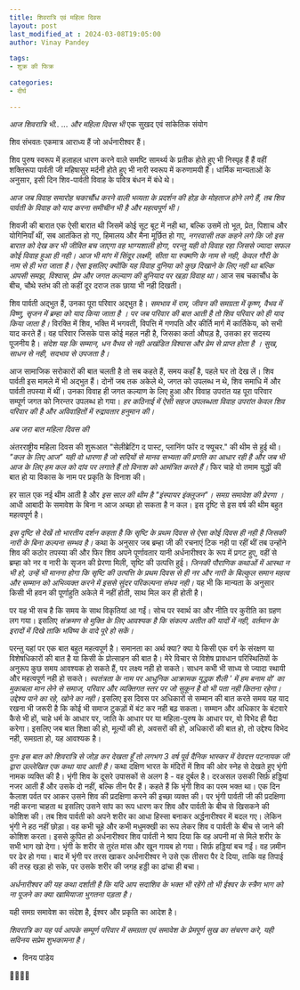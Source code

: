 ```yaml
---
title: शिवरात्रि एवं महिला दिवस
layout: post
last_modified_at : 2024-03-08T19:05:00
author: Vinay Pandey

tags:
- शुक्र की फिक्र

categories:
- दीर्घ

---
```


*आज शिवरात्रि भी..*
*... और महिला दिवस भी*
एक सुखद एवं सांकेतिक संयोग

शिव संभवतः एकमात्र आराध्य हैं जो अर्धनारीश्वर हैं। 

शिव पुरुष स्वरूप में हलाहल धारण करने वाले समष्टि सामर्थ्य के प्रतीक होते हुए भी निस्पृह हैं हैं वहीं शक्तिरूपा पार्वती जी महिषासुर मर्दनी होते हुए भी नारी स्वरूप में करुणामयी हैं। धार्मिक मान्यताओं के अनुसार, इसी दिन शिव-पार्वती विवाह के पवित्र बंधन में बंधे थे। 

*आज जब विवाह समारोह चकाचौंध करने वाली भव्यता के प्रदर्शन की होड़ के मोहताज होने लगे हैं, तब  शिव पार्वती के विवाह को याद करना समीचीन भी है और महत्वपूर्ण भी।*

शिवजी की बारात एक ऐसी बारात थी जिसमें कोई सूट बूट में नही था, बल्कि उसमें तो भूत, प्रेत, पिशाच और योगिनियाँ थीं, सब आतंकित हो गए, हिमालय और मैना मूर्छित हो गए, *नगरवासी तक कहने लगे कि जो इस बारात को देख कर भी जीवित बच जाएगा वह भाग्यशाली होगा, परन्तु यही वो विवाह रहा जिससे ज्यादा सफल कोई विवाह हुआ ही नही। आज भी मांग में सिंदूर लक्ष्मी, सीता या रुक्मणि के नाम से नही, केवल गौरी के नाम से ही भरा जाता है। ऐसा इसलिए क्योंकि यह विवाह दुनिया को कुछ दिखाने के लिए नही था बल्कि आपसी समझ, विश्वास, प्रेम और जगत कल्याण की बुनियाद पर खड़ा विवाह था।* आज सब चकाचौंध के बीच, चौथे स्तंभ की तो कहीं दूर दराज तक छाया भी नही दिखती। 

शिव पार्वती अद्भुत हैं, उनका पूरा परिवार अद्भुत है। *समभाव में राम, जीवन की समग्रता में कृष्ण, वैभव में विष्णु, सृजन में ब्रम्हा को याद किया जाता है । पर जब परिवार की बात आती है तो शिव परिवार को ही याद किया जाता है।*  विरक्ति में शिव, भक्ति में भगवती, विपत्ति में गणपति और कीर्ति मार्ग में कार्तिकेय, को सभी याद करते हैं। वह परिवार जिसके पास कोई महल नही है, जिसका कर्ता औघड़ है, उसका हर सदस्य पूजनीय है। *संदेश यह कि सम्मान, धन वैभव से नही अखंडित विश्वास और प्रेम से प्राप्त होता है । सुख, साधन से नही, सदभाव से उपजता है।*

आज सामाजिक सरोकारों की बात चलती है तो सब कहते हैं, समय कहाँ है, पहले घर तो देख लें। शिव पार्वती इस मामले में भी अद्भुत हैं। दोनों जब तक अकेले थे, जगत को उपलब्ध न थे, शिव समाधि में और पार्वती तपस्या में थीं। उनका विवाह ही जगत कल्याण के लिए हुआ और विवाह उपरांत यह पूरा परिवार सम्पूर्ण जगत को निरन्तर उपलब्ध हो गया। *हर कठिनाई में ऐसी सहज उपलब्धता विवाह उपरांत केवल शिव परिवार की है और अविवाहितों में रुद्रावतार हनुमान की।* 

*अब जरा बात महिला दिवस की*
 
अंतरराष्ट्रीय महिला दिवस की शुरूआत "सेलीब्रेटिंग द पास्ट, प्लानिंग फॉर द फ्यूचर." की थीम से हुई थी। *"कल के लिए आज" यही वो धारणा है जो सदियों से मानव सभ्यता की प्रगति का आधार रही है और जब भी आज के लिए हम कल को दांव पर लगाते हैं तो विनाश को आमंत्रित करते हैं।* फिर चाहे वो तमाम युद्धों की बात हो या विकास के नाम पर प्रकृति के विनाश की। 

हर साल एक नई थीम आती है और *इस साल  की थीम  है "इंस्पायर इंक्लूजन"। _समग्र समावेश की प्रेरणा_ ।*  आधी आबादी के समावेश के बिना न आज अच्छा हो सकता है न कल। इस दृष्टि से इस वर्ष की थीम बहुत महत्वपूर्ण है।

*इस दृष्टि से देखें तो भारतीय दर्शन कहता है कि सृष्टि के प्रथम दिवस से ऐसा कोई दिवस ही नही है जिसकी नारी के बिना कल्पना सम्भव है।* कथा के अनुसार  जब ब्रम्हा जी की रचनाएं टिक नही पा रहीं थीं तब उन्होंने शिव की कठोर तपस्या की और फिर शिव अपने पूर्णावतार यानी अर्धनारीश्वर के रूप में प्रगट हुए, वहीं से ब्रम्हा को नर व नारी के सृजन की प्रेरणा मिली, सृष्टि की उत्पत्ति हुई। *जिनकी पौराणिक कथाओं में आस्था न भी हो, उन्हें भी मानना होगा कि सृष्टि की उत्पत्ति के प्रथम दिवस से ही नर और नारी के बिल्कुल समान महत्व और सम्मान को अभिव्यक्त करने में इससे सुंदर परिकल्पना संभव नही।* यह भी कि मान्यता के अनुसार किसी भी हवन की पूर्णाहुति अकेले में नहीं होती, साथ मिल कर ही होती है।

पर यह भी सच है कि समय के साथ विकृतियां आ गईं। सोच पर स्वार्थ का और नीति पर कुरीति का ग्रहण लग गया। इसलिए *संक्रमण से मुक्ति के लिए आवश्यक है कि संकल्प अतीत की यादों में नही, वर्तमान के इरादों में दिखे ताकि भविष्य के वादे पूरे हो सकें।*

परन्तु यहां पर एक बात बहुत महत्वपूर्ण है। समानता का अर्थ क्या? क्या ये किसी एक वर्ग के संरक्षण या विशेषधिकारों की बात है या किसी के प्रोत्साहन की बात है। मेरे विचार से विशेष प्रावधान परिस्थितियों के अनुरूप कुछ समय आवश्यक हो सकते हैं, पर लक्ष्य नही हो सकते। साधन कभी भी साध्य से ज्यादा स्थायी और महत्वपूर्ण नही हो सकते। *स्वतंत्रता के नाम पर आधुनिक आक्रामक युद्धक शैली ' में हम बनाम वो' का मुकाबला मान लेने से समाज, परिवार और व्यक्तिगत स्तर पर जो सुकून है वो भी पता नही कितना रहेगा। उद्देश्य पाने का रहे, खोने का नही।* इसलिए इस दिवस पर अधिकारों से सम्मान की बात करते समय यह याद रखना भी जरूरी है कि कोई भी समाज टुकड़ों में बंट कर नही बढ़ सकता। सम्मान और अधिकार के बंटवारे कैसे भी हों, चाहे धर्म के आधार पर, जाति के आधार पर या महिला-पुरुष के आधार पर, वो विभेद ही पैदा करेगा। इसलिए जब बात शिक्षा की हो, मूल्यों की हो, अवसरों की हो, अधिकारों की बात हो, तो उद्देश्य विभेद नही, समग्रता हो, यह आवश्यक है। 

*पुनः इस बात को शिवरात्रि से जोड़ कर देखता हूँ तो लगभग 3 वर्ष पूर्व दैनिक भास्कर में देवदत्त पटनायक जी द्वारा उल्लेखित एक कथा याद आती है।* कथा दक्षिण भारत के मंदिरों में शिव की ओर स्नेह से देखते हुए भृंगी नामक व्यक्ति की है। भृंगी शिव के दूसरे उपासकों से अलग है - वह दुर्बल है। दरअसल उसकी सिर्फ़ हड्डियां नजर आती हैं और उसके दो नहीं, बल्कि तीन पैर हैं। कहते हैं कि भृंगी शिव का परम भक्त था। एक दिन कैलाश पर्वत पर आकर उसने शिव की प्रदक्षिणा करने की इच्छा व्यक्त की। पर भृंगी पार्वती जी की प्रदक्षिणा नही करना चाहता थ इसलिए उसने सांप का रूप धारण कर शिव और पार्वती के बीच से खिसकने की कोशिश की। तब शिव पार्वती को अपने शरीर का आधा हिस्सा बनाकर अर्द्धनारीश्वर में बदल गए। लेकिन भृंगी ने हठ नहीं छोड़ा। वह कभी चूहे और कभी मधुमक्खी का रूप लेकर शिव व पार्वती के बीच से जाने की कोशिश करता। इससे कुपित हो अर्धनारीश्वर शिव पार्वती ने श्राप दिया कि वह अपनी मां से मिले शरीर के सभी भाग खो देगा। भृंगी के शरीर से तुरंत मांस और खून गायब हो गया। सिर्फ़ हड्डियां बच गईं। वह ज़मीन पर ढेर हो गया। बाद में भृंगी पर तरस खाकर अर्धनारीश्वर ने उसे एक तीसरा पैर दे दिया, ताकि वह तिपाई की तरह खड़ा हो सके, पर उसके शरीर की जगह हड्डी का ढांचा ही बचा।

*अर्धनारीश्वर की यह कथा दर्शाती है कि यदि आप सदाशिव के भक्त भी रहेंगे तो भी ईश्वर के स्त्रैण भाग को ना पूजने का क्या खामियाजा भुगतना पड़ता है।*

यही समग्र समावेश का संदेश है, ईश्वर और प्रकृति का आदेश है। 

*शिवरात्रि का यह पर्व आपके सम्पूर्ण परिवार में समग्रता एवं  समावेश के प्रेमपूर्ण सुख का संचरण करे, यही सविनय सप्रेम शुभकामना है।*

- विनय पांडेय

🙏🌷🌷🙏
